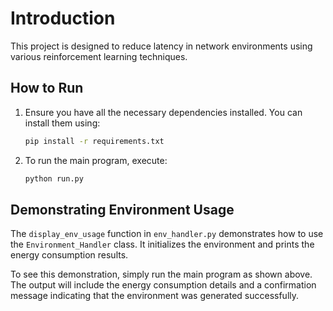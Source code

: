 # Introduction

This project is designed to reduce latency in network environments using various reinforcement learning techniques.

## How to Run

1. Ensure you have all the necessary dependencies installed. You can install them using:
    ```bash
    pip install -r requirements.txt
    ```

2. To run the main program, execute:
    ```bash
    python run.py
    ```

## Demonstrating Environment Usage

The `display_env_usage` function in `env_handler.py` demonstrates how to use the `Environment_Handler` class. It initializes the environment and prints the energy consumption results.

To see this demonstration, simply run the main program as shown above. The output will include the energy consumption details and a confirmation message indicating that the environment was generated successfully.

